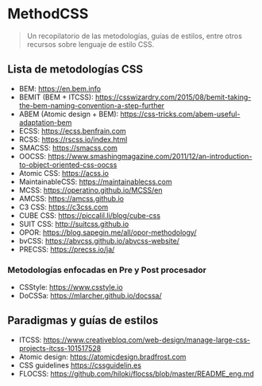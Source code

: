 # MethodCSS

> Un recopilatorio de las metodologías, guías de estilos, entre otros recursos sobre lenguaje de estilo CSS.

## Lista de metodologías CSS

- BEM: <https://en.bem.info>
- BEMIT (BEM + ITCSS): <https://csswizardry.com/2015/08/bemit-taking-the-bem-naming-convention-a-step-further>
- ABEM (Atomic design + BEM): <https://css-tricks.com/abem-useful-adaptation-bem>
- ECSS: <https://ecss.benfrain.com>
- RCSS: <https://rscss.io/index.html>
- SMACSS: <https://smacss.com>
- OOCSS: <https://www.smashingmagazine.com/2011/12/an-introduction-to-object-oriented-css-oocss>
- Atomic CSS: <https://acss.io>
- MaintainableCSS: <https://maintainablecss.com>
- MCSS: <https://operatino.github.io/MCSS/en>
- AMCSS: <https://amcss.github.io>
- C3 CSS: <https://c3css.com>
- CUBE CSS: <https://piccalil.li/blog/cube-css>
- SUIT CSS: <http://suitcss.github.io>
- OPOR: <https://blog.sapegin.me/all/opor-methodology/>
- bvCSS: <https://abvcss.github.io/abvcss-website/>
- PRECSS: <https://precss.io/ja/>

### Metodologías enfocadas en Pre y Post procesador

- CSStyle: <https://www.csstyle.io>
- DoCSSa: <https://mlarcher.github.io/docssa/>

## Paradigmas y guías de estilos

- ITCSS: <https://www.creativebloq.com/web-design/manage-large-css-projects-itcss-101517528>
- Atomic design: <https://atomicdesign.bradfrost.com>
- CSS guidelines <https://cssguidelin.es>
- FLOCSS: <https://github.com/hiloki/flocss/blob/master/README_eng.md>

